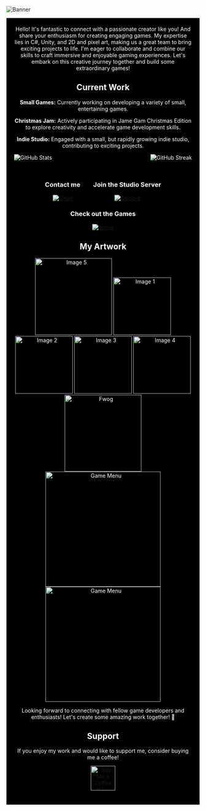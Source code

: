 ![Banner](https://github.com/odessy3509/odessy3509/assets/137520021/f11dbeb7-d5a6-44b0-ba84-9af29f0b949c)
<div align="center" style="background-color: black; color: white; padding: 20px;">

<div align="center">
Hello! It's fantastic to connect with a passionate creator like you! And share your enthusiasm for creating engaging games. My expertise lies in C#, Unity, and 2D and pixel art, making us a great team to bring exciting projects to life. I'm eager to collaborate and combine our skills to craft immersive and enjoyable gaming experiences. Let's embark on this creative journey together and build some extraordinary games!
</div>

## Current Work

**Small Games:** Currently working on developing a variety of small, entertaining games.
  
 **Christmas Jam:** Actively participating in Jame Gam Christmas Edition to explore creativity and accelerate game development skills.

**Indie Studio:** Engaged with a small, but rapidly growing indie studio, contributing to exciting projects.

<div style="display: flex; justify-content: space-between;">
  <img src="https://github-readme-stats.vercel.app/api?username=odessy3509&show_icons=true&theme=radical" alt="GitHub Stats">
  <!-- Use the Contributions widget -->
  <img src="https://github-readme-streak-stats.herokuapp.com/?user=odessy3509&theme=radical" alt="GitHub Streak">
</div>

##




<div align="center">
  <div style="display: inline-block; text-align: center; margin: 0 15px;">
    <h3>Contact me</h3>
    <a href="mailto:odessy3509@gmail.com">
      <img src="https://img.shields.io/badge/Gmail-%40odessy3509@gmail.com-yellow?style=for-the-badge&logo=gmail&logoColor=red&color=yellow" alt="Email">
    </a>
  </div>

  <div style="display: inline-block; text-align: center; margin: 0 15px;">
    <h3>Join the Studio Server</h3>
    <a href="https://discord.gg/rgxjqPpJ">
      <img src="https://img.shields.io/badge/Discord-odessy3509-blue?style=for-the-badge&logo=discord&logoColor=white&color=7289da" alt="Discord">
    </a>
  </div>

  <div style="display: inline-block; text-align: center; margin: 0 15px;">
    <h3>Check out the Games</h3>
    <a href="https://odessy.itch.io/">
      <img src="https://img.shields.io/badge/itch.io-odessy-red?style=for-the-badge&logo=itch.io&logoColor=white&color=ff0000" alt="itch.io">
    </a>
  </div>
</div>











## My Artwork


<div align="center">
 <img src="https://github.com/odessy3509/odessy3509/assets/137520021/f7385e67-3fdc-4281-8cc5-b795ca40055e.gif" width="200" alt="Image 5">

  <img src="https://i.gyazo.com/421be63b9f0484e2b3e091f1a305066f.gif" width="150" alt="Image 1">
  <img src="https://i.gyazo.com/87f5f89b6c8015dc8fb44e504d0a234e.gif" width="150" alt="Image 2">
  <img src="https://i.gyazo.com/9406abee664760b76d9ac888a309dcb6.gif" width="150" alt="Image 3">
  <img src="https://i.gyazo.com/97ac69f8357fd372face675541328229.gif" width="150" alt="Image 4">
</div>

<img src="https://github.com/odessy3509/Odessy.github.io/assets/137520021/f105a05b-aaf0-4c8a-be51-12f712041375.png" alt="Fwog" width="200">
<img src="https://github.com/odessy3509/Odessy.github.io/assets/137520021/ac0ee750-45c5-4042-9713-c11c097339be.png" alt="Game Menu" width="300">
<img src="https://gyazo.com/e7cdc206cfbd502902ac33870c7bb1a2.png" alt="Game Menu" width="300">






Looking forward to connecting with fellow game developers and enthusiasts! Let's create some amazing work together! 🚀

## Support

If you enjoy my work and would like to support me, consider buying me a coffee!

<div align="center">
  <a href='https://ko-fi.com/odessy' target='_blank'>
    <img height='64' style='border:0px;height:64px;' src='https://storage.ko-fi.com/cdn/kofi1.png?v=3' border='0' alt='Buy Me a Coffee at ko-fi.com' />
  </a>
</div>

<br/>



